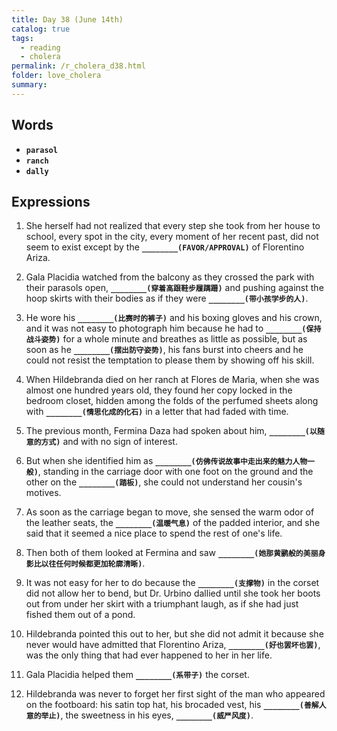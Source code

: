 ```yaml
---
title: Day 38 (June 14th)
catalog: true
tags: 
  - reading
  - cholera
permalink: /r_cholera_d38.html
folder: love_cholera
summary: 
---
```


## Words

-   <b data-toggle="tooltip" data-original-title="{{site.data.glossary.parasol}}">`parasol`</b>
-   <b data-toggle="tooltip" data-original-title="{{site.data.glossary.ranch}}">`ranch`</b>
-   <b data-toggle="tooltip" data-original-title="{{site.data.glossary.dally}}">`dally`</b>

## Expressions

1.  She herself had not realized that every step she took from her house to school, every spot in the city, every moment of her recent past, did not seem to exist except by the <b data-toggle="tooltip" data-original-title="{{site.data.answers.38_a}}">`________(FAVOR/APPROVAL)`</b> of Florentino Ariza.

2.  Gala Placidia watched from the balcony as they crossed the park with their parasols open, <b data-toggle="tooltip" data-original-title="{{site.data.answers.38_b}}">`________(穿着高跟鞋步履蹒跚)`</b> and pushing against the hoop skirts with their bodies as if they were <b data-toggle="tooltip" data-original-title="{{site.data.answers.38_b2}}">`________(带小孩学步的人)`</b>.

3.  He wore his <b data-toggle="tooltip" data-original-title="{{site.data.answers.38_c}}">`________(比赛时的裤子)`</b> and his boxing gloves and his crown, and it was not easy to photograph him because he had to <b data-toggle="tooltip" data-original-title="{{site.data.answers.38_c2}}">`________(保持战斗姿势)`</b> for a whole minute and breathes as little as possible, but as soon as he <b data-toggle="tooltip" data-original-title="{{site.data.answers.38_c3}}">`________(摆出防守姿势)`</b>, his fans burst into cheers and he could not resist the temptation to please them by showing off his skill.

4.  When Hildebranda died on her ranch at Flores de Maria, when she was almost one hundred years old, they found her copy locked in the bedroom closet, hidden among the folds of the perfumed sheets along with <b data-toggle="tooltip" data-original-title="{{site.data.answers.38_d}}">`________(情思化成的化石)`</b> in a letter that had faded with time.

5.  The previous month, Fermina Daza had spoken about him, <b data-toggle="tooltip" data-original-title="{{site.data.answers.38_e}}">`________(以随意的方式)`</b> and with no sign of interest.

6.  But when she identified him as <b data-toggle="tooltip" data-original-title="{{site.data.answers.38_f}}">`________(仿佛传说故事中走出来的魅力人物一般)`</b>, standing in the carriage door with one foot on the ground and the other on the <b data-toggle="tooltip" data-original-title="{{site.data.answers.38_f2}}">`________(踏板)`</b>, she could not understand her cousin's motives.

7.  As soon as the carriage began to move, she sensed the warm odor of the leather seats, the <b data-toggle="tooltip" data-original-title="{{site.data.answers.38_g}}">`________(温暖气息)`</b> of the padded interior, and she said that it seemed a nice place to spend the rest of one's life.

8.  Then both of them looked at Fermina and saw <b data-toggle="tooltip" data-original-title="{{site.data.answers.38_h}}">`________(她那黄鹂般的美丽身影比以往任何时候都更加轮廓清晰)`</b>.

9.  It was not easy for her to do because the <b data-toggle="tooltip" data-original-title="{{site.data.answers.38_i}}">`________(支撑物)`</b> in the corset did not allow her to bend, but Dr. Urbino dallied until she took her boots out from under her skirt with a triumphant laugh, as if she had just fished them out of a pond.

10. Hildebranda pointed this out to her, but she did not admit it because she never would have admitted that Florentino Ariza, <b data-toggle="tooltip" data-original-title="{{site.data.answers.38_j}}">`________(好也罢坏也罢)`</b>, was the only thing that had ever happened to her in her life.

11. Gala Placidia helped them <b data-toggle="tooltip" data-original-title="{{site.data.answers.38_k}}">`________(系带子)`</b> the corset.

12. Hildebranda was never to forget her first sight of the man who appeared on the footboard: his satin top hat, his brocaded vest, his <b data-toggle="tooltip" data-original-title="{{site.data.answers.38_l}}">`________(善解人意的举止)`</b>, the sweetness in his eyes, <b data-toggle="tooltip" data-original-title="{{site.data.answers.38_l2}}">`________(威严风度)`</b>.
